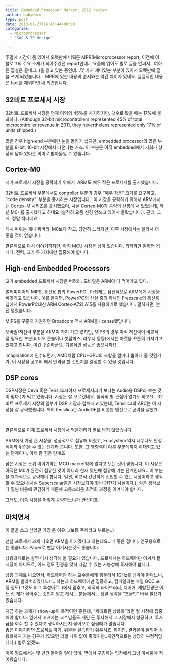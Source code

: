 ```yaml
---
title: Embedded Processor Market; 2012 review
author: babyworm
type: post
date: 2013-01-27T16:43:44+00:00
categories:
  - Microprocessor
  - 'SoC & IP design'

---
```

주말에 시간이 좀 있어서 오랫만에 미뤄둔 MPR(Microprocessor report; 이전에 이 블로그의 주요 소재가 되어주었던 report인데… 요즘에 읽어도 별로 글을 안써서.. 여하튼 잡설은 끝내고..)을 읽고 있는 중인데…몇 가지 재미있는 부분이 있어서 오랫만에 글을 쓰게 되었습니다..  MPR에 있는 내용의 순서와는 약간 차이가 있네요. 실질적인 내용은 fact를 제외하면 내 의견입니다.

## 32비트 프로세서 시장
32비트 프로세서 시장은 언제 이익의 45%를 차지하지만, 갯수로 봤을 때는 17%에 불과하다. (Although 32-bit microcontrollers represented 45% of total microcontroller revenue in 2011, they nevertheless represented only 17% of units shipped.)

많은 경우 high-end 부분에만 눈을 돌리기 쉽지만, embedded processor의 많은 부분을 8-bit, 16-bit 시장에서 나온다는 거죠. 이 부분은 아직 embedded에서 기회가 상당히 남아 있다는 의미로 받아들일 수 있습니다.

## Cortex-M0
저가 프로세서 시장을 공략하기 위해서  ARM도 매우 작은 프로세서를 출시했습니다.

32비트 프로세서 부분에서도 controller 부분의 경우 “매우 작은” 크기를 요구하고, “code density”  부분을 중시하는 시장입니다.  이 시장을 공략하기 위해서 ARM에서는 Cortex-M 시리즈를 출시했으며, 사실 Cortex-M0가 공략의 선봉에 서 있었는데, 작년 M0+를 출시했다고 하네요 (솔직히 요즘 신경 안쓰고 있어서 몰랐습니다.). 근데, 그게  정말 작다네요.

캐시 따위는 개나 줘버려. M0보다 작고, 당연히 느리지만, 이쪽 시장에서는 빨라서 더 좋을 것이 없습니다.

결론적으로 다시 이야기하지만, 아직 MCU 시장은 남아 있습니다. 최적화만 잘하면 됩니다. 전력, 크기 두 가지에만 집중해야 합니다.

## High-end Embedded Processors
고가 embedded 프로세서 시장은 버려라. 모바일은 ARM이 다 먹어가고 있다.

멀티미디어의 MIPS, 통신용 칩의 PowerPC.. 아쉽게도 점진적으로 ARM에게 시장을 빼앗기고 있습니다.
예를 들자면, PowerPC의 산실 중의 하나인 Freescale의 통신용 칩에서 PowerPC대신 ARM Cortex-A7와 A15를 사용하기로 했습니다. 말하자면, 본진 털렸습니다.

MIPS를 꾸준히 지원하던 Broadcom 역시 ARM을 license했답니다.

모바일/저전력 부분을 ARM이 가져 가고 있지만, MIPS의 경우 아직 저전력이 비교적 덜 필요한 부분(비디오 콘솔이나 셋탑박스, 라우터 등등)에서는 마켓을 꾸준히 가져가고 있다고 합니다. 이건 꾸준하군요. 기본적인 성능은 좋으니까요.

Imagination에 인수되면서, AMD처럼 CPU+GPU의 조합을 얼마나 뽑아내 줄 것인가가, 이 시장을 공고히 해서 반격을 할 것인지를 결정할 수 있을 것입니다.

## DSP cores
DSP시장은 Ceva 혹은 Tensilica(이제 프로세서라기 보다는 Audio용 DSP라 보는 것이 맞다.)가 먹고 있습니다. 시장은 잘 모르겠네요. 솔직히 별 관심이 없기도 하고요.  32비트 프로세서 시장의 일부가 DSP 시장과 겹쳐지고 있는데, Tensilica와 ARC는 이 시장을 잘 공략했습니다. 특히 tensilica는 AudioDE를 비롯한 엔진으로 공략을 잘했죠.

 

결론적으로 이제 프로세서 시장에서 먹을꺼리가 별로 남지 않았습니다.

ARM에서 가장 큰 시장을  성공적으로 점유해 버렸고, Ecosystem 역시 너무나도 안정적이라 뒤집을 수 없는 단계라 봅니다. 또한, 그 영향력이 다른 부분에까지 확대되고 있는 단계이니, 이제 좀 힘든 단계죠.

남은 시장은 소위 이야기하는 MCU market밖에 없다고 보는 것이 맞습니다. 이 시장은 아직은 M0가 완전히 점유한 것이 아니라 현재 몇년째 점유해 가는 단계인데요.. 이 부분을 효과적으로 공략해야 합니다.
일견, 비교적 간단하게 진입할 수 있는 시장이라고 생각할 수 있으나(사실 Superscalar같은 시장보다야 훨씬 편한거 사실이다.), 실은 생각보다 훨씬 비용에 민감하기 때문에 고통스러운 최적화 과정을 이겨내야 합니다.

그래도, 이쪽 시장을 어떻게 공략하느냐가 관건이죠.

## 마치면서
이 글을 쓰고 싶었던 가장 큰 이유…(보통 주제라고 부르는..)

맨날 프로세서 과제 나오면 ARM을 이기겠다고 하는데요.. 네 좋은 겁니다. 연구용으로는 좋습니다. Paper로 맨날 이기시는것도 좋습니다.

상용과제로는 살짝 다시 생각해 볼 필요가 있습니다. 프로세서는 하드웨어만 이겨서 될 시장이 아니므로, 어느 정도 환경을 맞춰 나갈 수 있는 가능성에 투자해야 합니다.

상용 과제로 나오면서, 하드웨어만 하는 교수들에게 휘둘려서 1GHz를 넘겨야 한다느니, ARM을 발라버리겠다느니.. 하는데 하드웨어에만 집중하고, 컴파일러는 매일 GCC 포팅 정도(그것도 버그 투성이로..)에서 멈추고, 최적화 라이브러리, 디버거, 개발환경은 어느 집 개가 물어주는 것인지 알고 계시는 분들께서는 정말 생각을 “조금만” 바꿀 필요가 있습니다.

지금 하는 과제가 show-up이 목적이면 좋은데, “제대로된 상용화”라면 될 시장에 집중해야 합니다. 옆에서 꼬셔가는 교수님들도 개인 돈 투자해서 그 시장에서 성공하고, 투자금을 회수 할 수 있다고 생각하시는지 물어보고 싶을때가 많습니다. <br>
좋은 이야기하면 프로젝트 따기, 위원들 설득하기 쉬우시죠. 하지만, 결과물이 잘되어 상용화까지 가는 경우가 (있으면 더할 나위 없이 좋겠지만..개인적으로는 상당히 부정적입니다.) 별로 없겠죠.

이쪽 필드에서는 몇 년간 들어갈 일이 없이, 옆에서 구경하는 입장에서 그냥 아쉬움에 적어봤습니다.
